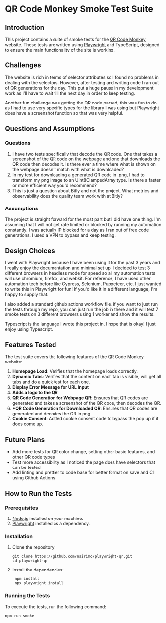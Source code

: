 # QR Code Monkey Smoke Test Suite

## Introduction

This project contains a suite of smoke tests for the [QR Code Monkey](https://www.qrcode-monkey.com) website. These tests are written using [Playwright](https://playwright.dev/) and TypeScript, designed to ensure the main functionality of the site is working.

## Challenges

The website is rich in terms of selector attributes so I found no problems in dealing with the selectors. However, after testing and writing code I ran out of QR generations for the day. This put a huge pause in my development work as I'll have to wait till the next day in order to keep testing.

Another fun challenge was getting the QR code parsed, this was fun to do as I had to use very specific types for the library I was using but Playwright does have a screenshot function so that was very helpful.

## Questions and Assumptions

### Questions

1. I have two tests specifically that decode the QR code. One that takes a screenshot of the QR code on the webpage and one that downloads the QR code then decodes it. Is there ever a time where what is shown on the webpage doesn't match with what is downloaded?
2. In my test for downloading a generated QR code in .png, I had to transform my png image to an Uint8ClampedArray type. Is there a faster or more efficient way you'd recommend?
3. This is just a question about Bitly and not the project. What metrics and observability does the quality team work with at Bitly?

### Assumptions

The project is straight forward for the most part but I did have one thing. I'm assuming that I will not get rate limited or blocked by running my automation constantly. I was actually IP blocked for a day as I ran out of free code generations. I used a VPN to bypass and keep testing.

## Design Choices

I went with Playwright because I have been using it for the past 3 years and I really enjoy the documentation and minimal set up. I decided to test 3 different browsers in headless mode for speed so all my automation tests will use chromium, firefox, and webkit. For reference, I have used other automation tech before like Cypress, Selenium, Puppeteer, etc. I just wanted to write this in Playwright for fun! If you'd like it in a different language, I'm happy to supply that.

I also added a standard github actions workflow file, if you want to just run the tests through my repo, you can just run the job in there and it will test 7 smoke tests on 3 different browsers using 1 worker and show the results.

Typescript is the language I wrote this project in, I hope that is okay! I just enjoy using Typescript.

## Features Tested

The test suite covers the following features of the QR Code Monkey website:

1. **Homepage Load**: Verifies that the homepage loads correctly.
2. **Dynamic Tabs**: Verifies that the content on each tab is visible, will get all tabs and do a quick test for each one.
3. **Display Error Message for URL Input**
4. **Adds a logo to the QR**
5. **QR Code Generation for Webpage QR**: Ensures that QR codes are generated and takes a screenshot of the QR code, then decodes the QR.
6. **\*QR Code Generation for Downloaded QR**: Ensures that QR codes are generated and decodes the QR in png.
7. **Cookie Consent**: Added cookie consent code to bypass the pop up if it does come up.

## Future Plans

- Add more tests for QR color change, setting other basic features, and other QR code types
- Test more accessibility as I noticed the page does have selectors that can be tested
- Add linting and prettier to code base for better format on save and CI using Github Actions

## How to Run the Tests

### Prerequisites

1. [Node.js](https://nodejs.org/) installed on your machine.
2. [Playwright](https://playwright.dev/) installed as a dependency.

### Installation

1. Clone the repository:
   ```
   git clone https://github.com/nsirimo/playwright-qr.git
   cd playwright-qr
   ```
2. Install the dependencies:
   ```
    npm install
    npx playwright install
   ```

### Running the Tests

To execute the tests, run the following command:

```
npm run smoke
```
